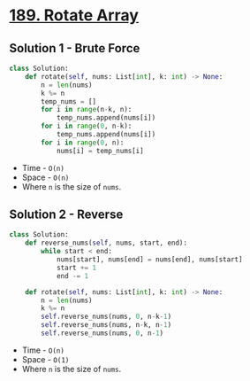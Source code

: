# [189. Rotate Array](https://leetcode.com/problems/rotate-array/)

## Solution 1 - Brute Force

```py
class Solution:
    def rotate(self, nums: List[int], k: int) -> None:
        n = len(nums)
        k %= n
        temp_nums = []
        for i in range(n-k, n):
            temp_nums.append(nums[i])
        for i in range(0, n-k):
            temp_nums.append(nums[i])
        for i in range(0, n):
            nums[i] = temp_nums[i]
```

- Time - `O(n)`
- Space - `O(n)`
- Where `n` is the size of `nums`.

## Solution 2 - Reverse

```py
class Solution:
    def reverse_nums(self, nums, start, end):
        while start < end:
            nums[start], nums[end] = nums[end], nums[start]
            start += 1
            end -= 1

    def rotate(self, nums: List[int], k: int) -> None:
        n = len(nums)
        k %= n
        self.reverse_nums(nums, 0, n-k-1)
        self.reverse_nums(nums, n-k, n-1)
        self.reverse_nums(nums, 0, n-1)
```

- Time - `O(n)`
- Space - `O(1)`
- Where `n` is the size of `nums`.